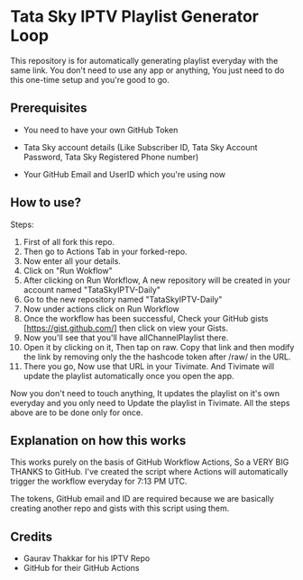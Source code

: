 # Tata Sky IPTV Playlist Generator Loop
This repository is for automatically generating playlist everyday with the same link. You don't need to use any app or anything, You just need to do this one-time setup and you're good to go.

## Prerequisites

* You need to have your own GitHub Token

* Tata Sky account details (Like Subscriber ID, Tata Sky Account Password, Tata Sky Registered Phone number)

* Your GitHub Email and UserID which you're using now

## How to use?

Steps:
1. First of all fork this repo.
2. Then go to Actions Tab in your forked-repo.
3. Now enter all your details.
4. Click on "Run Wokflow"
5. After clicking on Run Workflow, A new repository will be created in your account named "TataSkyIPTV-Daily"
6. Go to the new repository named "TataSkyIPTV-Daily"
7. Now under actions click on Run Workflow
8. Once the workflow has been successful, Check your GitHub gists [https://gist.github.com/] then click on view your Gists.
9. Now you'll see that you'll have allChannelPlaylist there.
10. Open it by clicking on it, Then tap on raw. Copy that link and then modify the link by removing only the the hashcode token after /raw/ in the URL.
11. There you go, Now use that URL in your Tivimate. And Tivimate will update the playlist automatically once you open the app.

Now you don't need to touch anything, It updates the playlist on it's own everyday and you only need to Update the playlist in Tivimate.
All the steps above are to be done only for once.

## Explanation on how this works

This works purely on the basis of GitHub Workflow Actions, So a VERY BIG THANKS to GitHub.
I've created the script where Actions will automatically trigger the workflow everyday for 7:13 PM UTC.

The tokens, GitHub email and ID are required because we are basically creating another repo and gists with this script using them.

## Credits

* Gaurav Thakkar for his IPTV Repo
* GitHub for their GitHub Actions
